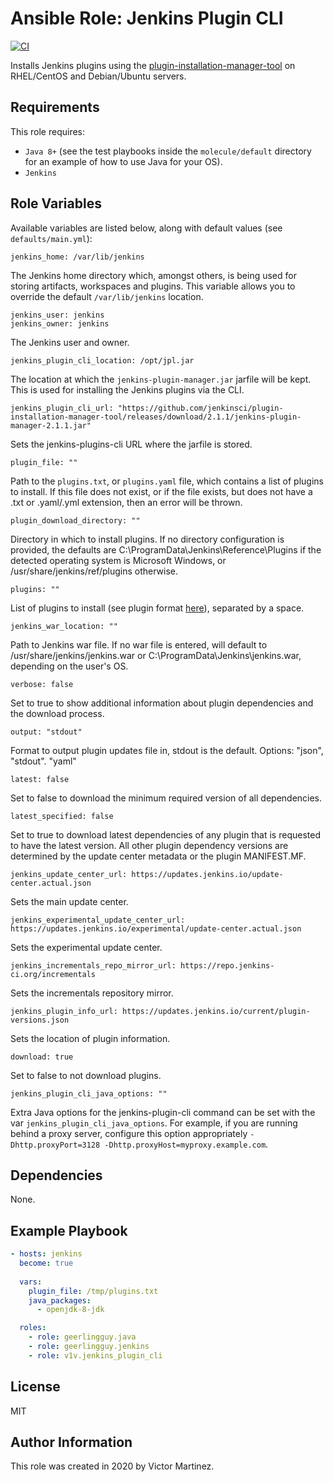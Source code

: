 # Ansible Role: Jenkins Plugin CLI

[![CI](https://github.com/v1v/ansible-role-jenkins_plugin_cli/workflows/CI/badge.svg?event=push)](https://github.com/v1v/ansible-role-jenkins_plugin_cli/actions?query=workflow%3ACI)

Installs Jenkins plugins using the [plugin-installation-manager-tool](https://github.com/jenkinsci/plugin-installation-manager-tool) on RHEL/CentOS and Debian/Ubuntu servers.

## Requirements

This role requires:
* `Java 8+` (see the test playbooks inside the `molecule/default` directory for an example of how to use Java for your OS).
* `Jenkins`

## Role Variables

Available variables are listed below, along with default values (see `defaults/main.yml`):

    jenkins_home: /var/lib/jenkins

The Jenkins home directory which, amongst others, is being used for storing artifacts, workspaces and plugins. This variable allows you to override the default `/var/lib/jenkins` location.

    jenkins_user: jenkins
    jenkins_owner: jenkins

The Jenkins user and owner.

    jenkins_plugin_cli_location: /opt/jpl.jar

The location at which the `jenkins-plugin-manager.jar` jarfile will be kept. This is used for installing the Jenkins plugins via the CLI.

    jenkins_plugin_cli_url: "https://github.com/jenkinsci/plugin-installation-manager-tool/releases/download/2.1.1/jenkins-plugin-manager-2.1.1.jar"

Sets the jenkins-plugins-cli URL where the jarfile is stored.

    plugin_file: ""

Path to the `plugins.txt`, or `plugins.yaml` file, which contains a list of plugins to install. If this file does not exist, or if the file exists, but does not have a .txt or .yaml/.yml extension, then an error will be thrown.

    plugin_download_directory: ""

Directory in which to install plugins. If no directory configuration is provided, the defaults are C:\ProgramData\Jenkins\Reference\Plugins if the detected operating system is Microsoft Windows, or /usr/share/jenkins/ref/plugins otherwise.

    plugins: ""

List of plugins to install (see plugin format [here](https://github.com/jenkinsci/plugin-installation-manager-tool#plugin-input-format)), separated by a space.

    jenkins_war_location: ""

Path to Jenkins war file. If no war file is entered, will default to /usr/share/jenkins/jenkins.war or C:\ProgramData\Jenkins\jenkins.war, depending on the user's OS.

    verbose: false

Set to true to show additional information about plugin dependencies and the download process.

    output: "stdout"

Format to output plugin updates file in, stdout is the default. Options: "json", "stdout". "yaml"

    latest: false

Set to false to download the minimum required version of all dependencies.

    latest_specified: false

Set to true to download latest dependencies of any plugin that is requested to have the latest version. All other plugin dependency versions are determined by the update center metadata or the plugin MANIFEST.MF.

    jenkins_update_center_url: https://updates.jenkins.io/update-center.actual.json

Sets the main update center.

    jenkins_experimental_update_center_url: https://updates.jenkins.io/experimental/update-center.actual.json

Sets the experimental update center.

    jenkins_incrementals_repo_mirror_url: https://repo.jenkins-ci.org/incrementals

Sets the incrementals repository mirror.

    jenkins_plugin_info_url: https://updates.jenkins.io/current/plugin-versions.json

Sets the location of plugin information.

    download: true

Set to false to not download plugins.

    jenkins_plugin_cli_java_options: ""

Extra Java options for the jenkins-plugin-cli command can be set with the var `jenkins_plugin_cli_java_options`. For example, if you are running behind a proxy server, configure this option appropriately `-Dhttp.proxyPort=3128 -Dhttp.proxyHost=myproxy.example.com`.

## Dependencies

None.

## Example Playbook

```yaml
- hosts: jenkins
  become: true
  
  vars:
    plugin_file: /tmp/plugins.txt
    java_packages:
      - openjdk-8-jdk

  roles:
    - role: geerlingguy.java
    - role: geerlingguy.jenkins
    - role: v1v.jenkins_plugin_cli
```

## License

MIT

## Author Information

This role was created in 2020 by Victor Martinez.